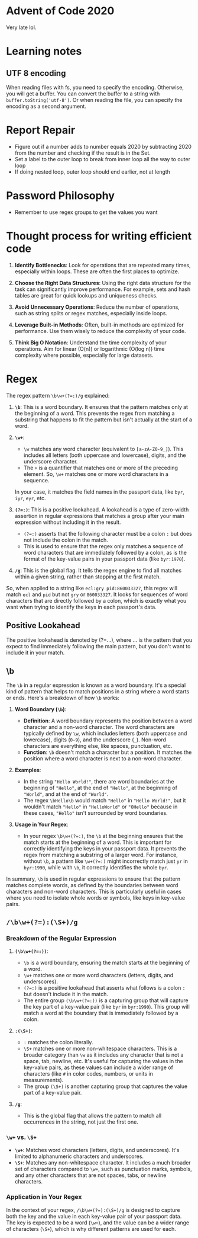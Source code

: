 # Advent of Code 2020

Very late lol.

# Learning notes

## UTF 8 encoding

When reading files with fs, you need to specify the encoding. Otherwise, you will get a buffer. You can convert the buffer to a string with `buffer.toString('utf-8')`. Or when reading the file, you can specify the encoding as a second argument.

# Report Repair

- Figure out if a number adds to number equals 2020 by subtracting 2020 from the number and checking if the result is in the Set.
- Set a label to the outer loop to break from inner loop all the way to outer loop
- If doing nested loop, outer loop should end earlier, not at length

# Password Philosophy

- Remember to use regex groups to get the values you want

# Thought process for writing efficient code

1. **Identify Bottlenecks**: Look for operations that are repeated many times, especially within loops. These are often the first places to optimize.

2. **Choose the Right Data Structures**: Using the right data structure for the task can significantly improve performance. For example, sets and hash tables are great for quick lookups and uniqueness checks.

3. **Avoid Unnecessary Operations**: Reduce the number of operations, such as string splits or regex matches, especially inside loops.

4. **Leverage Built-in Methods**: Often, built-in methods are optimized for performance. Use them wisely to reduce the complexity of your code.

5. **Think Big O Notation**: Understand the time complexity of your operations. Aim for linear (O(n)) or logarithmic (O(log n)) time complexity where possible, especially for large datasets.

# Regex

The regex pattern `\b\w+(?=:)/g` explained:

1. **`\b`**: This is a word boundary. It ensures that the pattern matches only at the beginning of a word. This prevents the regex from matching a substring that happens to fit the pattern but isn't actually at the start of a word.

2. **`\w+`**:

   - `\w` matches any word character (equivalent to `[a-zA-Z0-9_]`). This includes all letters (both uppercase and lowercase), digits, and the underscore character.
   - The `+` is a quantifier that matches one or more of the preceding element. So, `\w+` matches one or more word characters in a sequence.

   In your case, it matches the field names in the passport data, like `byr`, `iyr`, `eyr`, etc.

3. **`(?=:)`**: This is a positive lookahead. A lookahead is a type of zero-width assertion in regular expressions that matches a group after your main expression without including it in the result.

   - `(?=:)` asserts that the following character must be a colon `:` but does not include the colon in the match.
   - This is used to ensure that the regex only matches a sequence of word characters that are immediately followed by a colon, as is the format of the key-value pairs in your passport data (like `byr:1970`).

4. **`/g`**: This is the global flag. It tells the regex engine to find all matches within a given string, rather than stopping at the first match.

So, when applied to a string like `ecl:gry pid:860033327`, this regex will match `ecl` and `pid` but not `gry` or `860033327`. It looks for sequences of word characters that are directly followed by a colon, which is exactly what you want when trying to identify the keys in each passport's data.

## Positive Lookahead

The positive lookahead is denoted by (?=...), where ... is the pattern that you expect to find immediately following the main pattern, but you don't want to include it in your match.

## \b

The `\b` in a regular expression is known as a word boundary. It's a special kind of pattern that helps to match positions in a string where a word starts or ends. Here's a breakdown of how `\b` works:

1. **Word Boundary (`\b`)**:

   - **Definition**: A word boundary represents the position between a word character and a non-word character. The word characters are typically defined by `\w`, which includes letters (both uppercase and lowercase), digits (`0-9`), and the underscore (`_`). Non-word characters are everything else, like spaces, punctuation, etc.
   - **Function**: `\b` doesn't match a character but a position. It matches the position where a word character is next to a non-word character.

2. **Examples**:

   - In the string `"Hello World!"`, there are word boundaries at the beginning of `"Hello"`, at the end of `"Hello"`, at the beginning of `"World"`, and at the end of `"World"`.
   - The regex `\bHello\b` would match `"Hello"` in `"Hello World!"`, but it wouldn't match `"Hello"` in `"HelloWorld"` or `"OHello"` because in these cases, `"Hello"` isn't surrounded by word boundaries.

3. **Usage in Your Regex**:
   - In your regex `\b\w+(?=:)`, the `\b` at the beginning ensures that the match starts at the beginning of a word. This is important for correctly identifying the keys in your passport data. It prevents the regex from matching a substring of a larger word. For instance, without `\b`, a pattern like `\w+(?=:)` might incorrectly match just `yr` in `byr:1990`, while with `\b`, it correctly identifies the whole `byr`.

In summary, `\b` is used in regular expressions to ensure that the pattern matches complete words, as defined by the boundaries between word characters and non-word characters. This is particularly useful in cases where you need to isolate whole words or symbols, like keys in key-value pairs.

## `/\b\w+(?=):(\S+)/g`

### Breakdown of the Regular Expression

1. **`(\b\w+(?=:))`**:

   - `\b` is a word boundary, ensuring the match starts at the beginning of a word.
   - `\w+` matches one or more word characters (letters, digits, and underscores).
   - `(?=:)` is a positive lookahead that asserts what follows is a colon `:` but doesn't include it in the match.
   - The entire group `(\b\w+(?=:))` is a capturing group that will capture the key part of a key-value pair (like `byr` in `byr:1990`). This group will match a word at the boundary that is immediately followed by a colon.

2. **`:(\S+)`**:

   - `:` matches the colon literally.
   - `\S+` matches one or more non-whitespace characters. This is a broader category than `\w` as it includes any character that is not a space, tab, newline, etc. It's useful for capturing the values in the key-value pairs, as these values can include a wider range of characters (like `#` in color codes, numbers, or units in measurements).
   - The group `(\S+)` is another capturing group that captures the value part of a key-value pair.

3. **`/g`**:
   - This is the global flag that allows the pattern to match all occurrences in the string, not just the first one.

### `\w+` vs. `\S+`

- **`\w+`**: Matches word characters (letters, digits, and underscores). It's limited to alphanumeric characters and underscores.
- **`\S+`**: Matches any non-whitespace character. It includes a much broader set of characters compared to `\w+`, such as punctuation marks, symbols, and any other characters that are not spaces, tabs, or newline characters.

### Application in Your Regex

In the context of your regex, `/\b\w+(?=):(\S+)/g` is designed to capture both the key and the value in each key-value pair of your passport data. The key is expected to be a word (`\w+`), and the value can be a wider range of characters (`\S+`), which is why different patterns are used for each.
